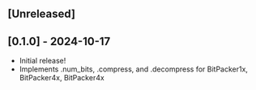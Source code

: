 ## [Unreleased]

## [0.1.0] - 2024-10-17

- Initial release!
- Implements .num_bits, .compress, and .decompress for BitPacker1x,
  BitPacker4x, BitPacker4x
